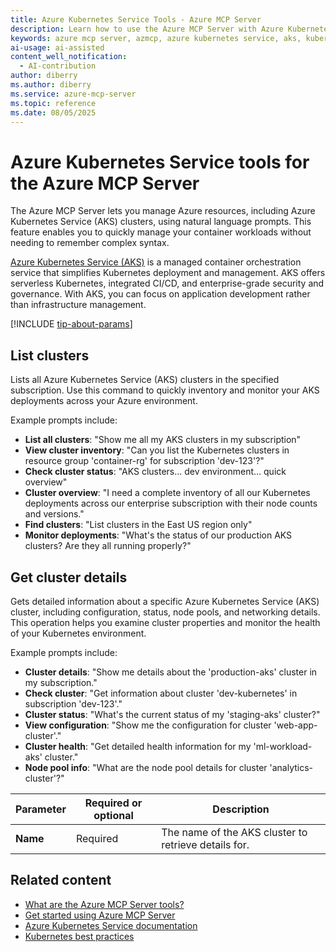 ```yaml
---
title: Azure Kubernetes Service Tools - Azure MCP Server
description: Learn how to use the Azure MCP Server with Azure Kubernetes Service (AKS) to manage your Kubernetes clusters and containers.
keywords: azure mcp server, azmcp, azure kubernetes service, aks, kubernetes, containers
ai-usage: ai-assisted
content_well_notification: 
  - AI-contribution
author: diberry
ms.author: diberry
ms.service: azure-mcp-server
ms.topic: reference
ms.date: 08/05/2025
---
```


# Azure Kubernetes Service tools for the Azure MCP Server

The Azure MCP Server lets you manage Azure resources, including Azure Kubernetes Service (AKS) clusters, using natural language prompts. This feature enables you to quickly manage your container workloads without needing to remember complex syntax.

[Azure Kubernetes Service (AKS)](/azure/aks/intro-kubernetes) is a managed container orchestration service that simplifies Kubernetes deployment and management. AKS offers serverless Kubernetes, integrated CI/CD, and enterprise-grade security and governance. With AKS, you can focus on application development rather than infrastructure management.

[!INCLUDE [tip-about-params](../includes/tools/parameter-consideration.md)]


## List clusters

<!--
azmcp aks cluster list --subscription
-->

Lists all Azure Kubernetes Service (AKS) clusters in the specified subscription. Use this command to quickly inventory and monitor your AKS deployments across your Azure environment.

Example prompts include:

- **List all clusters**: "Show me all my AKS clusters in my subscription"
- **View cluster inventory**: "Can you list the Kubernetes clusters in resource group 'container-rg' for subscription 'dev-123'?"
- **Check cluster status**: "AKS clusters... dev environment... quick overview"
- **Cluster overview**: "I need a complete inventory of all our Kubernetes deployments across our enterprise subscription with their node counts and versions."
- **Find clusters**: "List clusters in the East US region only"
- **Monitor deployments**: "What's the status of our production AKS clusters? Are they all running properly?"

## Get cluster details

Gets detailed information about a specific Azure Kubernetes Service (AKS) cluster, including configuration, status, node pools, and networking details. This operation helps you examine cluster properties and monitor the health of your Kubernetes environment.

Example prompts include:

- **Cluster details**: "Show me details about the 'production-aks' cluster in my subscription."
- **Check cluster**: "Get information about cluster 'dev-kubernetes' in subscription 'dev-123'."
- **Cluster status**: "What's the current status of my 'staging-aks' cluster?"
- **View configuration**: "Show me the configuration for cluster 'web-app-cluster'."
- **Cluster health**: "Get detailed health information for my 'ml-workload-aks' cluster."
- **Node pool info**: "What are the node pool details for cluster 'analytics-cluster'?"

| Parameter | Required or optional | Description |
|-----------|-------------|-------------|
| **Name** | Required | The name of the AKS cluster to retrieve details for. |


## Related content

- [What are the Azure MCP Server tools?](index.md)
- [Get started using Azure MCP Server](../get-started.md)
- [Azure Kubernetes Service documentation](/azure/aks/)
- [Kubernetes best practices](/azure/aks/best-practices)
